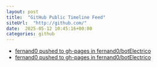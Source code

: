 ```yaml
---
layout: post
title:  "GitHub Public Timeline Feed"
siteUrl:  "http://github.com/"
date:  2025-05-12 10:45:16+00:00
categories: github
---
```

*  [fernand0 pushed to gh-pages in fernand0/botElectrico](https://github.com/fernand0/botElectrico/compare/985353cd12...6e10653495)
*  [fernand0 pushed to gh-pages in fernand0/botElectrico](https://github.com/fernand0/botElectrico/compare/6974068d66...c9b9245dd9)
